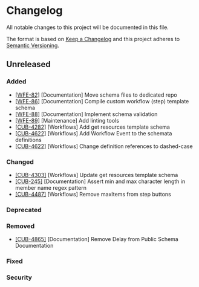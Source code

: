 # Changelog

All notable changes to this project will be documented in this file.

The format is based on [Keep a Changelog](http://keepachangelog.com/en/1.0.0/)
and this project adheres to [Semantic Versioning](http://semver.org/spec/v2.0.0.html).

## Unreleased

### Added

- [[WFE-82]](https://labforward.atlassian.net/browse/WFE-82) [Documentation] Move schema files to dedicated repo
- [[WFE-86]](https://labforward.atlassian.net/browse/WFE-86) [Documentation] Compile custom workflow (step) template schema
- [[WFE-88]](https://labforward.atlassian.net/browse/WFE-88) [Documentation] Implement schema validation
- [[WFE-89]](https://labforward.atlassian.net/browse/WFE-89) [Maintenance] Add linting tools
- [[CUB-4282]](https://labforward.atlassian.net/browse/CUB-4282) [Workflows] Add get resources template schema
- [[CUB-4622]](https://labforward.atlassian.net/browse/CUB-4622) [Workflows] Add Workflow Event to the schemata definitions
- [[CUB-4622]](https://labforward.atlassian.net/browse/CUB-4622) [Workflows] Change definition references to dashed-case

### Changed

- [[CUB-4303]](https://labforward.atlassian.net/browse/CUB-4303) [Workflows] Update get resources template schema
- [[CUB-245]](https://labforward.atlassian.net/browse/WFE-245) [Documentation] Assert min and max character length in member name regex pattern
- [[CUB-4487]](https://labforward.atlassian.net/browse/CUB-4487) [Workflows] Remove maxItems from step buttons

### Deprecated

### Removed

- [[CUB-4865]](https://labforward.atlassian.net/browse/CUB-4865) [Documentation] Remove Delay from Public Schema Documentation

### Fixed

### Security

